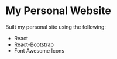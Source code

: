# My Personal Website

Built my personal site using the following:

- React
- React-Bootstrap
- Font Awesome Icons

